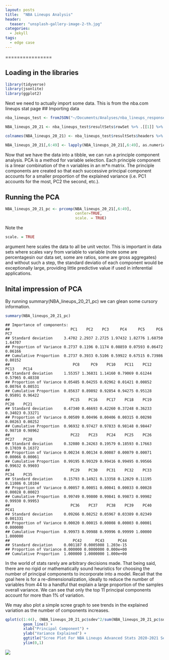 ```yaml
---
layout: posts
title:  "NBA Lineups Analysis"
header:
  teaser: "unsplash-gallery-image-2-th.jpg"
categories: 
  - Jekyll
tags:
  - edge case
---
```

================

## Loading in the libraries

``` r
library(tidyverse)
library(jsonlite)
library(ggplot2)
```

Next we need to actually import some data. This is from the nba.com
lineups stat page \#\# Importing data

``` r
nba_lineups_test <- fromJSON("~/Documents/Analyses/nba_lineups_response", flatten=F)

NBA_lineups_20_21 <- nba_lineups_test$resultSets$rowSet %>% .[[1]] %>% as_tibble()

colnames(NBA_lineups_20_21) <- nba_lineups_test$resultSets$headers %>% .[[1]]

NBA_lineups_20_21[,6:49] <- lapply(NBA_lineups_20_21[,6:49], as.numeric)
```

Now that we have the data into a tibble, we can run a principle
component analysis. PCA is a method for variable selection. Each
principle component is a linear combination of the n variables in an
m\*n matrix. The principle components are created so that each
successive principal component accounts for a smaller proportion of the
explained variance (i.e. PC1 accounts for the most, PC2 the second,
etc.).

## Running the PCA

``` r
NBA_lineups_20_21_pc <- prcomp(NBA_lineups_20_21[,6:49],
                               center=TRUE,
                               scale. = TRUE)
```

Note the

``` r
scale. = TRUE 
```

argument here scales the data to all be unit vector. This is important
in data sets where scales vary from variable to variable (note some are
percentagesin our data set, some are ratios, some are gross aggregates)
and without such a step, the standard deviatio of each component would
be exceptionally large, providing little predictive value if used in
inferential applications.

## Inital impression of PCA

By running summary(NBA\_lineups\_20\_21\_pc) we can glean some cursory
information.

``` r
summary(NBA_lineups_20_21_pc)
```

    ## Importance of components:
    ##                           PC1    PC2    PC3     PC4     PC5     PC6     PC7
    ## Standard deviation     3.4702 2.2937 2.2725 1.97432 1.82776 1.68750 1.64707
    ## Proportion of Variance 0.2737 0.1196 0.1174 0.08859 0.07593 0.06472 0.06166
    ## Cumulative Proportion  0.2737 0.3933 0.5106 0.59922 0.67515 0.73986 0.80152
    ##                            PC8     PC9    PC10    PC11    PC12    PC13    PC14
    ## Standard deviation     1.55357 1.36831 1.14160 0.79069 0.61244 0.57965 0.48338
    ## Proportion of Variance 0.05485 0.04255 0.02962 0.01421 0.00852 0.00764 0.00531
    ## Cumulative Proportion  0.85637 0.89892 0.92854 0.94275 0.95128 0.95891 0.96422
    ##                           PC15    PC16    PC17    PC18    PC19    PC20    PC21
    ## Standard deviation     0.47340 0.46693 0.42260 0.37248 0.36233 0.34023 0.33271
    ## Proportion of Variance 0.00509 0.00496 0.00406 0.00315 0.00298 0.00263 0.00252
    ## Cumulative Proportion  0.96932 0.97427 0.97833 0.98148 0.98447 0.98710 0.98962
    ##                           PC22    PC23    PC24    PC25    PC26    PC27    PC28
    ## Standard deviation     0.32080 0.24263 0.19579 0.18593 0.17663 0.17039 0.16372
    ## Proportion of Variance 0.00234 0.00134 0.00087 0.00079 0.00071 0.00066 0.00061
    ## Cumulative Proportion  0.99195 0.99329 0.99416 0.99495 0.99566 0.99632 0.99693
    ##                           PC29    PC30    PC31    PC32    PC33    PC34    PC35
    ## Standard deviation     0.15793 0.14921 0.13358 0.12029 0.11195 0.11086 0.10104
    ## Proportion of Variance 0.00057 0.00051 0.00041 0.00033 0.00028 0.00028 0.00023
    ## Cumulative Proportion  0.99749 0.99800 0.99841 0.99873 0.99902 0.99930 0.99953
    ##                           PC36    PC37    PC38    PC39    PC40     PC41
    ## Standard deviation     0.09266 0.08252 0.05967 0.03389 0.02349 0.001331
    ## Proportion of Variance 0.00020 0.00015 0.00008 0.00003 0.00001 0.000000
    ## Cumulative Proportion  0.99973 0.99988 0.99996 0.99999 1.00000 1.000000
    ##                            PC42      PC43      PC44
    ## Standard deviation     0.001187 0.0005008 1.203e-15
    ## Proportion of Variance 0.000000 0.0000000 0.000e+00
    ## Cumulative Proportion  1.000000 1.0000000 1.000e+00

In the world of stats rarely are arbitrary decisions made. That being
said, there are no rigid or mathematically sound heuristics for choosing
the number of principal components to incorporate into a model. Recall
that the goal here is for a re-dimensionalization, ideally to reduce the
number of variables from 44 to a handful that explain a large proportion
of the samples overall variance. We can see that only the top 11
principal components account for more than 1% of variation.

We may also plot a simple scree graph to see trends in the explained
variation as the number of components increases.

``` r
qplot(c(1:44), (NBA_lineups_20_21_pc$sdev^2/sum(NBA_lineups_20_21_pc$sdev^2))) +
        geom_line() +
        xlab("Principal Component") +
        ylab("Variance Explained") +
        ggtitle("Scree Plot For NBA Lineups Advanced Stats 2020-2021 Season") +
        ylim(0,1)
```

![](NBA_lineups_PCA_files/figure-gfm/unnamed-chunk-6-1.png)<!-- -->

